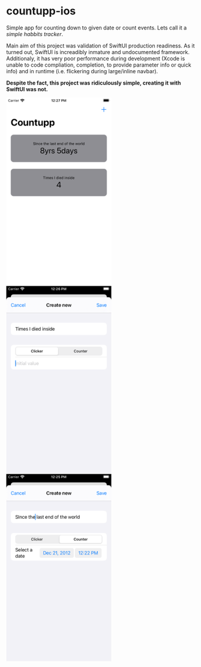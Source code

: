 # countupp-ios

Simple app for counting down to given date or count events. Lets call it a _simple habbits tracker_.

Main aim of this project was validation of SwiftUI production readiness. As it turned out, SwiftUI is increadibly inmature and undocumented framework. Additionaly, it has very poor performance during development (Xcode is unable to code compliation, completion, to provide parameter info or quick info) and in runtime (i.e. flickering during large/inline navbar).

**Despite the fact, this project was ridiculously simple, creating it with SwiftUI was not.**

<img src="https://raw.githubusercontent.com/antrov/countupp-ios/main/docs/dashboard.png" width="280">
<img src="https://raw.githubusercontent.com/antrov/countupp-ios/main/docs/new_clicker.png " width="280">
<img src="https://raw.githubusercontent.com/antrov/countupp-ios/main/docs/new_counter.png" width="280">